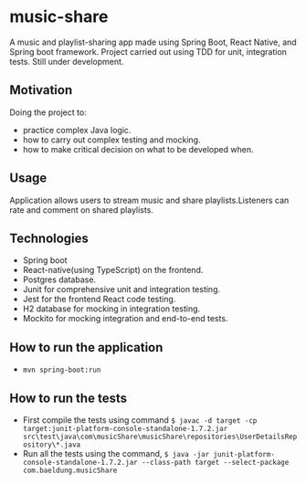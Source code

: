 # music-share
A music and playlist-sharing app made using Spring Boot, React Native, and Spring boot framework.
Project carried out using TDD for unit, integration tests. Still under development.

## Motivation
 Doing the project to:
 - practice complex Java logic.
 - how to carry out complex testing and mocking.
 - how to make critical decision on what to be developed when.

## Usage
Application allows users to stream music and share playlists.Listeners can rate and comment on shared playlists.

## Technologies
- Spring boot
- React-native(using TypeScript) on the frontend.
- Postgres database.
- Junit for comprehensive unit and integration testing.
- Jest for the frontend React code testing.
- H2 database for mocking in integration testing.
- Mockito for mocking integration and end-to-end tests.

## How to run the application 
-  ```mvn spring-boot:run ```
## How to run the tests
-  First compile the tests  using command ```$ javac -d target -cp target:junit-platform-console-standalone-1.7.2.jar src\test\java\com\musicShare\musicShare\repositories\UserDetailsRepository\*.java```
-  Run all the tests using the command, ```$ java -jar junit-platform-console-standalone-1.7.2.jar --class-path target --select-package com.baeldung.musicShare ```



